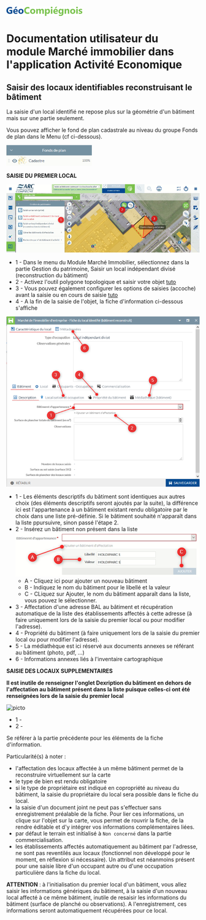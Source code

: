 ![picto](https://github.com/sigagglocompiegne/orga_gest_igeo/blob/master/doc/img/geocompiegnois_2020_reduit_v2.png)

# Documentation utilisateur du module Marché immobilier dans l'application Activité Economique

## Saisir des locaux identifiables reconstruisant le bâtiment

La saisie d'un local identifié ne repose plus sur la géométrie d'un bâtiment mais sur une partie seulement.

Vous pouvez afficher le fond de plan cadastrale au niveau du groupe Fonds de plan dans le Menu (cf ci-dessous).

![picto](doc_fond_plan.png)

**SAISIE DU PREMIER LOCAL**

![picto](saisi_loc_1.png)

 * 1 - Dans le menu du Module Marché Immobilier, sélectionnez dans la partie Gestion du patrimoine, Saisir un local indépendant divisé (reconstruction du bâtiment)
 * 2 - Activez l'outil polygone topologique et saisir votre objet [tuto](https://geo.compiegnois.fr/portail/index.php/2020/06/13/les-outils-de-dessin-avances/#dessin132)
 * 3 - Vous pouvez également configurer les options de saisies (accoche) avant la saisie ou en cours de saisie [tuto](https://geo.compiegnois.fr/portail/index.php/2020/06/13/les-outils-de-dessin-avances/#dessin12)
 * 4 - A la fin de la saisie de l'objet, la fiche d'information ci-dessous s'affiche

![picto](choix_41_1.png)

 * 1 - Les éléments descriptifs du bâtiment sont identiques aux autres choix (des éléments descriptifs seront ajoutés par la suite), la différence ici est l'appartenance à un bâtiment existant rendu obligatoire par le choix dans une liste pré-définie. Si le bâtiment souhaité n'apparaît dans la liste ppursuivre, sinon passé l'étape 2.
 * 2 - Insérez un bâtiment non présent dans la liste
![picto](choix_411.png)
   * A - Cliquez ici pour ajouter un nouveau bâtiment
   * B - Indiquez le nom du bâtiment pour le libellé et la valeur
   * C - CLiquez sur Ajouter, le nom du bâtiment apparaît dans la liste, vous pouvez le sélectionner.
 * 3 - Affectation d'une adresse BAL au bâtiment et récupération automatique de la liste des établissements affectés à cette adresse (à faire uniquement lors de la saisie du premier local ou pour modifier l'adresse).
 * 4 - Propriété du bâtiment (à faire uniquement lors de la saisie du premier local ou pour modifier l'adresse).
 * 5 - La médiathèque est ici réservé aux documents annexes se référant au bâtiment (photo, pdf, ...)
 * 6 - Informations annexes liés à l'inventaire cartographique


**SAISIE DES LOCAUX SUPPLEMENTAIRES**

**Il est inutile de renseigner l'onglet Dexription du bâtiment en dehors de l'affectation au bâtiment présent dans la liste puisque celles-ci ont été renseignées lors de la saisie du premier local**

![picto](local_manuel_2.png)

* 1 - 
* 2 -

Se référer à la partie précédente pour les éléments de la fiche d'information.

Particularité(s) à noter :

- l'affectation des locaux affectée à un même bâtiment permet de la reconstruire virtuellement sur la carte
- le type de bien est rendu obligatoire
- si le type de propriétaire est indiqué en copropriété au niveau du bâtiment, la saisie du propriétaire du local sera possible dans le fiche du local.
- la saisie d'un document joint ne peut pas s'effectuer sans enregistrement préalable de la fiche. Pour lier ces informations, un clique sur l'objet sur la carte, vous permet de rouvrir la fiche, de la rendre éditable et d'y intégrer vos informations complémentaires liées.
- par défaut le terrain est initialisé à `Non concerné` dans la partie commercialisation.
- les établissements affectés automatiquement au bâtiment par l'adresse, ne sont pas reventilés aux locaux (fonctionnel non développé pour le moment, en réflexion si nécessaire). Un attribut est néanmoins présent pour une saisie libre d'un occupant autre ou d'une occupation particulière dans la fiche du local.

**ATTENTION** : à l'initialisation du premier local d'un bâtiment, vous allez saisir les informations génériques du bâtiment, à la saisie d'un nouveau local affecté à ce même bâtiment, inutile de resaisir les informations du bâtiment (surface de planché ou observations). A l'enregistrement, ces informations seront automatiquement récupérées pour ce local.






